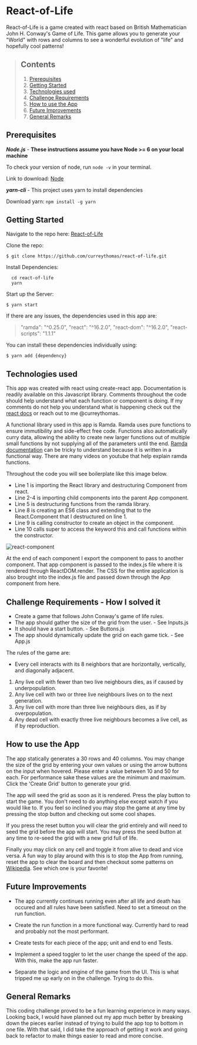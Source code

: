 # React-of-Life

React-of-Life is a game created with react based on British Mathematician John H. Conway's Game of Life. This game allows you to generate your "World" with rows and columns to see a wonderful evolution of "life" and hopefully cool patterns!

> ## Contents
>
> 1. [Prerequisites](#Prerequisites)
> 1. [Getting Started](#Getting-Started)
> 1. [Technologies used](#Technologies-Used)
> 1. [Challenge Requirements](#Challenge-Requirements)
> 1. [How to use the App](#How-to-use-the-App)
> 1. [Future Improvements](#Future-Improvements)
> 1. [General Remarks](#General-Remarks)

## Prerequisites

_**Node.js**_ - **These instructions assume you have Node >= 6 on your local machine**

To check your version of node, run `node -v` in your terminal.

Link to download: [Node](https://nodejs.org/en/)

_**yarn-cli**_ - This project uses yarn to install dependencies

Download yarn: `npm install -g yarn`

## Getting Started

Navigate to the repo here: [React-of-Life](https://github.com/curreythomas/react-of-life.git)

Clone the repo:

`$ git clone https://github.com/curreythomas/react-of-life.git`

Install Dependencies:

```#!/bin/bash
  cd react-of-life
  yarn
```

Start up the Server:

`$ yarn start`

If there are any issues, the dependencies used in this app are:

> "ramda": "^0.25.0",
> "react": "^16.2.0",
> "react-dom": "^16.2.0",
> "react-scripts": "1.1.1"

You can install these dependencies individually using:

`$ yarn add {dependency}`

## Technologies used

This app was created with react using create-react app. Documentation is readily available on this Javascript library. Comments throughout the code should help understand what each function or component is doing. If my comments do not help you understand what is happening check out the [react docs](https://reactjs.org/docs/hello-world.html) or reach out to me @curreythomas.

A functional library used in this app is Ramda. Ramda uses pure functions to ensure immutibility and side-effect free code. Functions also automatically curry data, allowing the ability to create new larger functions out of multiple small functions by not supplying all of the parameters until the end. [Ramda documentation](http://ramdajs.com/) can be tricky to understand because it is written in a functional way. There are many videos on youtube that help explain ramda functions.

Throughout the code you will see boilerplate like this image below.

* Line 1 is importing the React library and destructuring Component from react.
* Line 2-4 is importing child components into the parent App component.
* Line 5 is destructuring functions from the ramda library.
* Line 8 is creating an ES6 class and extending that to the React.Component that I destructured on line 1.
* Line 9 is calling constructor to create an object in the component.
* Line 10 calls super to access the keyword this and call functions within the constructor.

![react-component](https://github.com/curreythomas/react-of-life/raw/master/public/react-component.png)

At the end of each component I export the component to pass to another component. That app component is passed to the index.js file where it is rendered through ReactDOM.render. The CSS for the entire application is also brought into the index.js file and passed down through the App component from here.

## Challenge Requirements - How I solved it

* Create a game that follows John Conway's game of life rules.
* The app should gather the size of the grid from the user. - See Inputs.js
* It should have a start button. - See Buttons.js
* The app should dynamically update the grid on each game tick. - See App.js

The rules of the game are:

* Every cell interacts with its 8 neighbors that are horizontally, vertically, and diagonally adjacent.

1. Any live cell with fewer than two live neighbours dies, as if caused by underpopulation.
1. Any live cell with two or three live neighbours lives on to the next generation.
1. Any live cell with more than three live neighbours dies, as if by overpopulation.
1. Any dead cell with exactly three live neighbours becomes a live cell, as if by reproduction.

## How to use the App

The app statically generates a 30 rows and 40 columns. You may change the size of the grid by entering your own values or using the arrow buttons on the input when hovered. Please enter a value between 10 and 50 for each. For performance sake these values are the minimum and maximum. Click the 'Create Grid' button to generate your grid.

The app will seed the grid as soon as it is rendered. Press the play button to start the game. You don't need to do anything else except watch if you would like to. If you feel so inclined you may stop the game at any time by pressing the stop button and checking out some cool shapes.

If you press the reset button you will clear the grid entirely and will need to seed the grid before the app will start. You may press the seed button at any time to re-seed the grid with a new grid full of life.

Finally you may click on any cell and toggle it from alive to dead and vice versa. A fun way to play around with this is to stop the App from running, reset the app to clear the board and then checkout some patterns on [Wikipedia](https://en.wikipedia.org/wiki/Conway%27s_Game_of_Life#Examples_of_patterns). See which one is your favorite!

## Future Improvements

* The app currently continues running even after all life and death has occured and all rules have been satisfied. Need to set a timeout on the run function.

* Create the run function in a more functional way. Currently hard to read and probably not the most performant.

* Create tests for each piece of the app; unit and end to end Tests.

* Implement a speed toggler to let the user change the speed of the app. With this, make the app run faster.

* Separate the logic and engine of the game from the UI. This is what tripped me up early on in the challenge. Trying to do this.

## General Remarks

This coding challenge proved to be a fun learning experience in many ways. Looking back, I would have planned out my app much better by breaking down the pieces earlier instead of trying to build the app top to bottom in one file. With that said, I did take the approach of getting it work and going back to refactor to make things easier to read and more concise.
